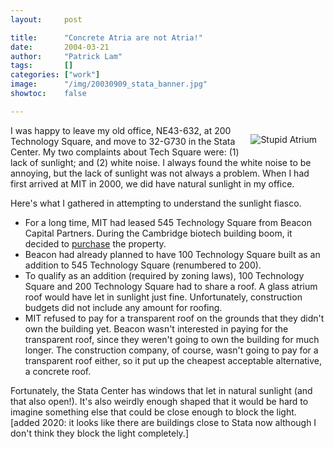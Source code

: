 ```yaml
---
layout:     post

title:      "Concrete Atria are not Atria!"
date:       2004-03-21
author:     "Patrick Lam"
tags:       []
categories: ["work"]
image:      "/img/20030909_stata_banner.jpg"
showtoc:    false

---
```


<a href="http://gallery.patricklam.ca/picture.php?/118/category/1048"><img style="float:right; margin:1em" src="http://gallery.patricklam.ca/i.php?/galleries/0403-stata/040321-move-from-tech-square/0055_stupid_atrium-xl.jpg" alt="Stupid Atrium"></a>

I was happy to leave my old office, NE43-632, at 200 Technology
Square, and move to 32-G730 in the Stata Center. My two complaints
about Tech Square were: (1) lack of sunlight; and (2) white noise. I
always found the white noise to be annoying, but the lack of sunlight
was not always a problem. When I had first arrived at MIT in 2000, we
did have natural sunlight in my office.

Here's what I gathered in attempting to understand the sunlight fiasco.

* For a long time, MIT had leased 545 Technology Square from Beacon
Capital Partners. During the Cambridge biotech building boom, it
decided
to <a href="http://web.mit.edu/newsoffice/2001/techsq.html">purchase</a>
the property.
* Beacon had already planned to have 100 Technology Square built as
an addition to 545 Technology Square (renumbered to 200).
* To qualify as an addition (required by zoning laws), 100 Technology
Square and 200 Technology Square had to share a roof. A glass atrium
roof would have let in sunlight just fine. Unfortunately, construction
budgets did not include any amount for roofing.
* MIT refused to pay for a transparent roof on the grounds that they didn't own the
building yet. Beacon wasn't interested in paying for the transparent roof, since
they weren't going to own the building for much longer. The construction
company, of course, wasn't going to pay for a transparent roof either, so it put
up the cheapest acceptable alternative, a concrete roof.

Fortunately, the Stata Center has windows that let in natural sunlight
(and that also open!). It's also weirdly enough shaped that it would
be hard to imagine something else that could be close enough to block
the light. [added 2020: it looks like there are buildings close to
Stata now although I don't think they block the light completely.]

